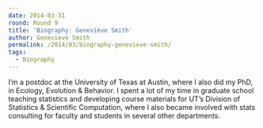 ```yaml
---
date: 2014-03-31
round: Round 9
title: 'Biography: Geneviève Smith'
author: Genevieve Smith
permalink: /2014/03/biography-genevieve-smith/
tags:
  - Biography
---
```

I&#8217;m a postdoc at the University of Texas at Austin, where I also did my PhD, in Ecology, Evolution & Behavior. I spent a lot of my time in graduate school teaching statistics and developing course materials for UT&#8217;s Division of Statistics & Scientific Computation, where I also became involved with stats consulting for faculty and students in several other departments.
